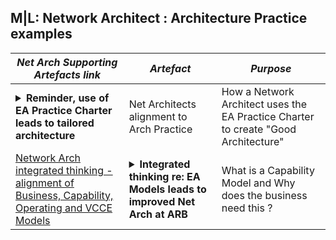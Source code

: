 
## M|L: Network Architect : Architecture Practice examples

| *Net Arch Supporting Artefacts link*  | *Artefact*                            | *Purpose*                |
|--------------------------------------------|------|----------------------------------------------------------------|
| <details><summary> <strong> Reminder, use of EA Practice Charter leads to tailored architecture </strong></summary><br>![MJL-Endorsed-Idea-by-industry-EA](https://github.com/marclandy/enterprise-private/blob/main/ndis.gov.au/images/mjl-net%20arch%20contribution%20to%20arch%20practice%20governance.PNG)</details> | Net Architects alignment to Arch Practice | How a Network Architect uses the EA Practice Charter to create "Good Architecture" |
| [Network Arch integrated thinking - alignment of Business, Capability, Operating and VCCE Models](https://medium.com/@marclandy.me/network-infrastructure-contribution-to-architecture-practice-e18a3271ac20)| <details><summary> <strong> Integrated thinking re: EA Models leads to improved Net Arch at ARB </strong></summary><br>![MJL-Endorsed-Idea-by-industry-EA](https://github.com/marclandy/enterprise-private/blob/main/ndis.gov.au/images/mjl-net%20arch-what%20is%20a%20capability%20map%20and%20why%20does%20the%20business%20need%20it.PNG)</details> | What is a Capability Model and Why does the business need this ? |


